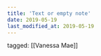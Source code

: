 ```yaml
---
title: 'Text or empty note'
date: 2019-05-19
last_modified_at: 2019-05-19
---
```

tagged: [[Vanessa Mae]]
<iframe frameborder="0" height="1" id="ga_target" scrolling="no" style="background-color:transparent; overflow:hidden; position:absolute; top:0; left:0; z-index:9999;" width="1"></iframe>